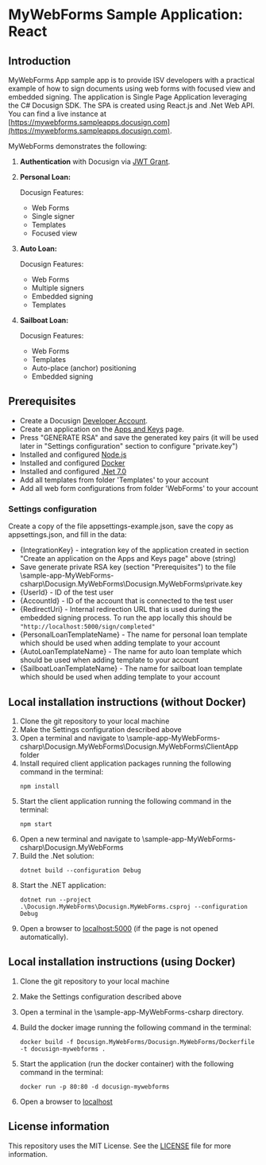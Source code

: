 # MyWebForms Sample Application: React

## Introduction

MyWebForms App sample app is to provide ISV developers with a practical example of how to sign documents using web forms with focused view and embedded signing. The application is Single Page Application leveraging the C# Docusign SDK. The SPA is created using React.js and .Net Web API. You can find a live instance at [https://mywebforms.sampleapps.docusign.com](https://mywebforms.sampleapps.docusign.com).

MyWebForms demonstrates the following:

1. **Authentication** with Docusign via [JWT Grant](https://developers.docusign.com/platform/auth/jwt/).
2. **Personal Loan:**
   
   Docusign Features:
   - Web Forms
   - Single signer
   - Templates
   - Focused view
3. **Auto Loan:**
   
   Docusign Features:
   - Web Forms
   - Multiple signers
   - Embedded signing
   - Templates
4. **Sailboat Loan:**
   
   Docusign Features:
   - Web Forms
   - Templates
   - Auto-place (anchor) positioning
   - Embedded signing

## Prerequisites

- Create a Docusign [Developer Account](https://www.docusign.com/developers/sandbox).
- Create an application on the [Apps and Keys](https://admindemo.docusign.com/authenticate?goTo=appsAndKeys) page.
- Press "GENERATE RSA" and save the generated key pairs (it will be used later in "Settings configuration" section to configure "private.key")
- Installed and configured [Node.js](https://nodejs.org/en/download)
- Installed and configured [Docker](https://www.docker.com/)
- Installed and configured [.Net 7.0](https://dotnet.microsoft.com/en-us/download/dotnet/7.0)
- Add all templates from folder 'Templates' to your account
- Add all web form configurations from folder 'WebForms' to your account

### Settings configuration

Create a copy of the file appsettings-example.json, save the copy as appsettings.json, and fill in the data:

- {IntegrationKey} - integration key of the application created in section "Create an application on the Apps and Keys page" above (string)
- Save generate private RSA key (section "Prerequisites") to the file \sample-app-MyWebForms-csharp\Docusign.MyWebForms\Docusign.MyWebForms\private.key
- {UserId} - ID of the test user
- {AccountId} - ID of the account that is connected to the test user
- {RedirectUri} - Internal redirection URL that is used during the embedded signing process. To run the app locally this should be `"http://localhost:5000/sign/completed"`
- {PersonalLoanTemplateName} - The name for personal loan template which should be used when adding template to your account
- {AutoLoanTemplateName} - The name for auto loan template which should be used when adding template to your account
- {SailboatLoanTemplateName} - The name for sailboat loan template which should be used when adding template to your account

## Local installation instructions (without Docker)

1. Clone the git repository to your local machine
1. Make the Settings configuration described above
1. Open a terminal and navigate to \sample-app-MyWebForms-csharp\Docusign.MyWebForms\Docusign.MyWebForms\ClientApp folder
1. Install required client application packages running the following command in the terminal:
   ```
   npm install
   ```
1. Start the client application running the following command in the terminal:
   ```
   npm start
   ```
1. Open a new terminal and navigate to \sample-app-MyWebForms-csharp\Docusign.MyWebForms
1. Build the .Net solution:
   ```
   dotnet build --configuration Debug
   ```
1. Start the .NET application:
   ```
   dotnet run --project .\Docusign.MyWebForms\Docusign.MyWebForms.csproj --configuration Debug
   ```
1. Open a browser to [localhost:5000](http://localhost:5000) (if the page is not opened automatically).

## Local installation instructions (using Docker)

1. Clone the git repository to your local machine
1. Make the Settings configuration described above
1. Open a terminal in the \sample-app-MyWebForms-csharp directory.
1. Build the docker image running the following command in the terminal:
   ```
   docker build -f Docusign.MyWebForms/Docusign.MyWebForms/Dockerfile -t docusign-mywebforms .
   ```
1. Start the application (run the docker container) with the following command in the terminal:

   ```
   docker run -p 80:80 -d docusign-mywebforms
   ```

1. Open a browser to [localhost](http://localhost)

## License information

This repository uses the MIT License. See the [LICENSE](./LICENSE) file for more information.
